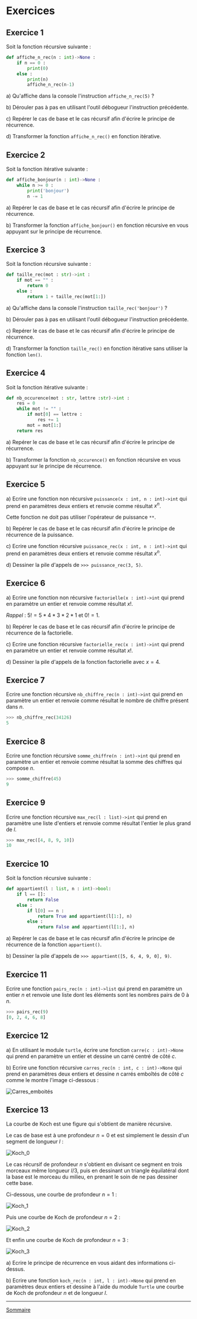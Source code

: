 # Exercices

## Exercice 1

Soit la fonction récursive suivante :

```python
def affiche_n_rec(n : int)->None :
    if n == 0 :
        print(0)
    else :
        print(n)
        affiche_n_rec(n-1)
```

a) Qu'affiche dans la console l'instruction `affiche_n_rec(5)` ?

b) Dérouler pas à pas en utilisant l'outil débogueur l'instruction précédente.

c) Repérer le cas de base et le cas récursif afin d'écrire le principe de récurrence.

d) Transformer la fonction `affiche_n_rec()` en fonction itérative.

## Exercice 2

Soit la fonction itérative suivante :

```python
def affiche_bonjour(n : int)->None :
    while n >= 0 :
        print('bonjour')
        n -= 1
```

a) Repérer le cas de base et le cas récursif afin d'écrire le principe de récurrence.

b) Transformer la fonction `affiche_bonjour()` en fonction récursive en vous appuyant sur le principe de récurrence.

## Exercice 3

Soit la fonction récursive suivante :

```python
def taille_rec(mot : str)->int :
    if mot == "" :
        return 0
    else :
        return 1 + taille_rec(mot[1:])
```

a) Qu'affiche dans la console l'instruction `taille_rec('bonjour')` ?

b) Dérouler pas à pas en utilisant l'outil débogueur l'instruction précédente.

c) Repérer le cas de base et le cas récursif afin d'écrire le principe de récurrence.

d) Transformer la fonction `taille_rec()` en fonction itérative sans utiliser la fonction `len()`.

## Exercice 4

Soit la fonction itérative suivante :

```python
def nb_occurence(mot : str, lettre :str)->int :
    res = 0
    while mot != "" :
        if mot[0] == lettre :
            res += 1
        mot = mot[1:]
    return res
```

a) Repérer le cas de base et le cas récursif afin d'écrire le principe de récurrence.

b) Transformer la fonction `nb_occurence()` en fonction récursive en vous appuyant sur le principe de récurrence.

## Exercice 5

a) Ecrire une fonction non récursive `puissance(x : int, n : int)->int` qui prend en paramètres deux entiers et renvoie comme résultat $x^n$.

Cette fonction ne doit pas utiliser l'opérateur de puissance `**`.

b) Repérer le cas de base et le cas récursif afin d'écrire le principe de récurrence de la puissance.

c) Ecrire une fonction récursive `puissance_rec(x : int, n : int)->int` qui prend en paramètres deux entiers et renvoie comme résultat $x^n$.

d) Dessiner la pile d'appels de `>>> puissance_rec(3, 5)`.

## Exercice 6

a) Ecrire une fonction non récursive `factorielle(x : int)->int` qui prend en paramètre un entier et renvoie comme résultat $x!$.

*Rappel* : $5!=5 * 4 * 3 * 2 * 1$ et $0!=1$.

b) Repérer le cas de base et le cas récursif afin d'écrire le principe de récurrence de la factorielle.

c) Ecrire une fonction récursive `factorielle_rec(x : int)->int` qui prend en paramètre un entier et renvoie comme résultat $x!$.

d) Dessiner la pile d'appels de la fonction factorielle avec $x = 4$.

## Exercice 7

Ecrire une fonction récursive `nb_chiffre_rec(n : int)->int` qui prend en paramètre un entier et renvoie comme résultat le nombre de chiffre présent dans $n$.

```python
>>> nb_chiffre_rec(34126)
5
```

## Exercice 8

Ecrire une fonction récursive `somme_chiffre(n : int)->int` qui prend en paramètre un entier et renvoie comme résultat la somme des chiffres qui compose $n$.

```python
>>> somme_chiffre(45)
9
```

## Exercice 9

Ecrire une fonction récursive `max_rec(l : list)->int` qui prend en paramètre une liste d'entiers et renvoie comme résultat l'entier le plus grand de $l$.

```python
>>> max_rec([4, 8, 9, 10])
10
```

## Exercice 10

Soit la fonction récursive suivante :

```python
def appartient(l : list, n : int)->bool:
    if l == []:
        return False
    else :
        if l[0] == n :
            return True and appartient(l[1:], n)
        else :
            return False and appartient(l[1:], n)
```

a) Repérer le cas de base et le cas récursif afin d'écrire le principe de récurrence de la fonction `appartient()`.

b) Dessiner la pile d'appels de `>>> appartient([5, 6, 4, 9, 0], 9)`.

## Exercice 11

Ecrire une fonction `pairs_rec(n : int)->list` qui prend en paramètre un entier $n$ et renvoie une liste dont les éléments sont les nombres pairs de $0$ à $n$.

```python
>>> pairs_rec(9)
[0, 2, 4, 6, 8]
```

## Exercice 12

a) En utilisant le module `turtle`, écrire une fonction `carre(c : int)->None` qui prend en paramètre un entier et dessine un carré centré de côté $c$.

b) Ecrire une fonction récursive `carres_rec(n : int, c : int)->None` qui prend en paramètres deux entiers et dessine $n$ carrés emboîtés de côté $c$ comme le montre l'image ci-dessous :

![Carres_emboités](./img/carres_emboites.png)

## Exercice 13

La courbe de Koch est une figure qui s'obtient de manière récursive.

Le cas de base est à une profondeur $n = 0$ et est simplement le dessin d'un segment de longueur $l$ :

![Koch_0](./img/koch_0.png)

Le cas récursif de profondeur $n$ s'obtient en divisant ce segment en trois morceaux même longueur $l/3$, puis en dessinant un triangle équilatéral dont la base est le morceau du milieu, en prenant le soin de ne pas dessiner cette base.

Ci-dessous, une courbe de profondeur $n = 1$ :

![Koch_1](./img/koch_1.png)

Puis une courbe de Koch de profondeur $n = 2$ :

![Koch_2](./img/koch_2.png)

Et enfin une courbe de Koch de profondeur $n = 3$ :

![Koch_3](./img/koch_3.png)

a) Ecrire le principe de récurrence en vous aidant des informations ci-dessus.

b) Ecrire une fonction `koch_rec(n : int, l : int)->None` qui prend en paramètres deux entiers et dessine à l'aide du module `Turtle` une courbe de Koch de profondeur $n$ et de longueur $l$.

________________

[Sommaire](./../../../README.md)